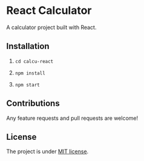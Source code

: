 # React Calculator

A calculator project built with React.

## Installation


1. `cd calcu-react`

2. `npm install`

3. `npm start`

## Contributions

Any feature requests and pull requests are welcome!

## License

The project is under [MIT license](https://choosealicense.com/licenses/mit/).
